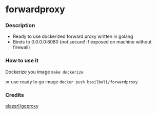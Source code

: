 # forwardproxy

### Description

- Ready to use dockerized forward proxy written in golang
- Binds to 0.0.0.0:8080 (not secure! if exposed on machine without firewall)


### How to use it 

Dockerize you image 
``` make dockerize ```

or use ready to go image 
```docker push basilboli/forwardproxy```

### Credits

[elazarl/goproxy](https://github.com/elazarl/goproxy)
